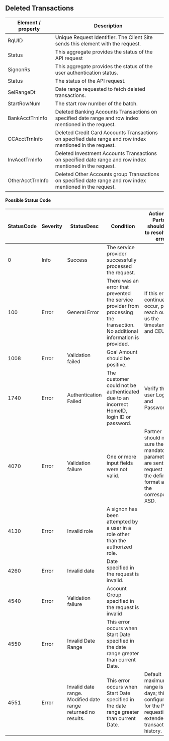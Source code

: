 ## Deleted Transactions

| Element / property | Description |
| --- | --- |
| RqUID | Unique Request Identifier. The Client Site sends this element with the request. |
| Status | This aggregate provides the status of the API request |
| SignonRs | This aggregate provides the status of the user authentication status. |
| Status | The status of the API request. |
| SelRangeDt | Date range requested to fetch deleted transactions. |
| StartRowNum | The start row number of the batch. |
| BankAcctTrnInfo | Deleted Banking Accounts Transactions on specified date range and row index mentioned in the request. |
| CCAcctTrnInfo | Deleted Credit Card Accounts Transactions on specified date range and row index mentioned in the request. |
| InvAcctTrnInfo | Deleted Investment Accounts Transactions on specified date range and row index mentioned in the request. |
| OtherAcctTrnInfo | Deleted Other Accounts group Transactions on specified date range and row index mentioned in the request. |

#### Possible Status Code

| StatusCode | Severity | StatusDesc | Condition | Action API Partner should take to resolve the error |
| --- | --- | --- | --- | --- |
| 0 | Info | Success | The service provider successfully processed the request. | | 
| 100 | Error | General Error | There was an error that prevented the service provider from processing the transaction. No additional information is provided. | If this error continues to occur, please reach out to us the timestamp and CEUserId. |
| 1008 | Error | Validation failed | Goal Amount should be positive. | |
| 1740 | Error | Authentication Failed | The customer could not be authenticated due to an incorrect HomeID, login ID or password. | Verify the user Login ID and Password. |
| 4070 | Error | Validation failure | One or more input fields were not valid. | Partner should make sure the mandatory parameters are sent in the request and in the defined format as in the corresponding XSD. |
| 4130 | Error | Invalid role | A signon has been attempted by a user in a role other than the authorized role. | |
| 4260 | Error | Invalid date | Date specified in the request is invalid. | |
| 4540 | Error | Validation failure | Account Group specified in the request is invalid | |
| 4550 | Error | Invalid Date Range | This error occurs when Start Date specified in the date range greater than current Date. | |
| 4551 | Error | Invalid date range. Modified date range returned no results. | This error occurs when Start Date specified in the date range greater than current Date. | Default maximum range is 90 days; this is configurable for the Partner requesting extended transaction history. |

